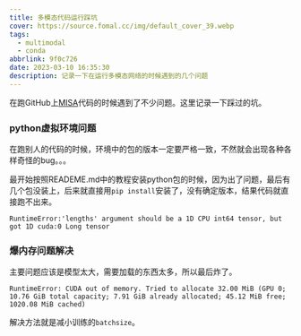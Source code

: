 ```yaml
---
title: 多模态代码运行踩坑
cover: https://source.fomal.cc/img/default_cover_39.webp
tags:
  - multimodal
  - conda
abbrlink: 9f0c726
date: 2023-03-10 16:35:30
description: 记录一下在运行多模态网络的时候遇到的几个问题
---
```


在跑GitHub上[MISA](https://github.com/declare-lab/multimodal-deep-learning/tree/main/MISA)代码的时候遇到了不少问题。这里记录一下踩过的坑。

### python虚拟环境问题
在跑别人的代码的时候，环境中的包的版本一定要严格一致，不然就会出现各种各样奇怪的bug。。。

最开始按照READEME.md中的教程安装python包的时候，因为出了问题，最后有几个包没装上，后来就直接用`pip install`安装了，没有确定版本，结果代码就直接跑不出来。
```console
RuntimeError:'lengths' argument should be a 1D CPU int64 tensor, but got 1D cuda:0 Long tensor
```

### 爆内存问题解决
主要问题应该是模型太大，需要加载的东西太多，所以最后炸了。
```console
RuntimeError: CUDA out of memory. Tried to allocate 32.00 MiB (GPU 0; 10.76 GiB total capacity; 7.91 GiB already allocated; 45.12 MiB free; 1020.08 MiB cached)
```

解决方法就是减小训练的`batchsize`。